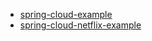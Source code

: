- [spring-cloud-example](https://github.com/ThoreauZZ/spring-cloud-example)
- [spring-cloud-netflix-example](https://github.com/yidongnan/spring-cloud-netflix-example)
